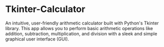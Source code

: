 # Tkinter-Calculator
An intuitive, user-friendly arithmetic calculator built with Python's Tkinter library. This app allows you to perform basic arithmetic operations like addition, subtraction, multiplication, and division with a sleek and simple graphical user interface (GUI).
